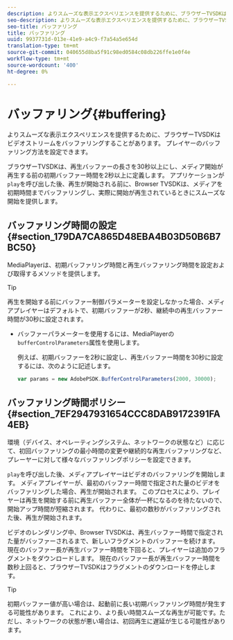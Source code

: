 ```yaml
---
description: よりスムーズな表示エクスペリエンスを提供するために、ブラウザーTVSDKはビデオストリームをバッファリングすることがあります。 プレイヤーのバッファリング方法を設定できます。
seo-description: よりスムーズな表示エクスペリエンスを提供するために、ブラウザーTVSDKはビデオストリームをバッファリングすることがあります。 プレイヤーのバッファリング方法を設定できます。
seo-title: バッファリング
title: バッファリング
uuid: 9937731d-013e-41e9-a4c9-f7a54a5e654d
translation-type: tm+mt
source-git-commit: 040655d8ba5f91c98ed0584c08db226ffe1e0f4e
workflow-type: tm+mt
source-wordcount: '400'
ht-degree: 0%

---
```



# バッファリング{#buffering}

よりスムーズな表示エクスペリエンスを提供するために、ブラウザーTVSDKはビデオストリームをバッファリングすることがあります。 プレイヤーのバッファリング方法を設定できます。

ブラウザーTVSDKは、再生バッファーの長さを30秒以上にし、メディア開始が再生する前の初期バッファー時間を2秒以上に定義します。 アプリケーションが`play`を呼び出した後、再生が開始される前に、Browser TVSDKは、メディアを初期時間までバッファリングし、実際に開始が再生されているときにスムーズな開始を提供します。

## バッファリング時間の設定{#section_179DA7CA865D48EBA4B03D50B6B7BC50}

MediaPlayerは、初期バッファリング時間と再生バッファリング時間を設定および取得するメソッドを提供します。

>[!TIP]
>
>再生を開始する前にバッファー制御パラメーターを設定しなかった場合、メディアプレイヤーはデフォルトで、初期バッファーが2秒、継続中の再生バッファー時間が30秒に設定されます。

* バッファーパラメーターを使用するには、MediaPlayerの`bufferControlParameters`属性を使用します。

   例えば、初期バッファーを2秒に設定し、再生バッファー時間を30秒に設定するには、次のように記述します。

   ```js
   var params = new AdobePSDK.BufferControlParameters(2000, 30000);
   ```

## バッファリング時間ポリシー{#section_7EF2947931654CCC8DAB9172391FA4EB}

環境（デバイス、オペレーティングシステム、ネットワークの状態など）に応じて、初回バッファリングの最小時間の変更や継続的な再生バッファリングなど、プレーヤーに対して様々なバッファリングポリシーを設定できます。

`play`を呼び出した後、メディアプレイヤーはビデオのバッファリングを開始します。 メディアプレイヤーが、最初のバッファー時間で指定された量のビデオをバッファリングした場合、再生が開始されます。 このプロセスにより、プレイヤーは再生を開始する前に再生バッファー全体が一杯になるのを待たないので、開始アップ時間が短縮されます。 代わりに、最初の数秒がバッファリングされた後、再生が開始されます。

ビデオのレンダリング中、Browser TVSDKは、再生バッファー時間で指定された量がバッファーされるまで、新しいフラグメントのバッファーを続けます。 現在のバッファー長が再生バッファー時間を下回ると、プレイヤーは追加のフラグメントをダウンロードします。 現在のバッファー長が再生バッファー時間を数秒上回ると、ブラウザーTVSDKはフラグメントのダウンロードを停止します。

>[!TIP]
>
>初期バッファー値が高い場合は、起動前に長い初期バッファリング時間が発生する可能性があります。 これにより、より長い時間スムーズな再生が可能です。ただし、ネットワークの状態が悪い場合は、初回再生に遅延が生じる可能性があります。

